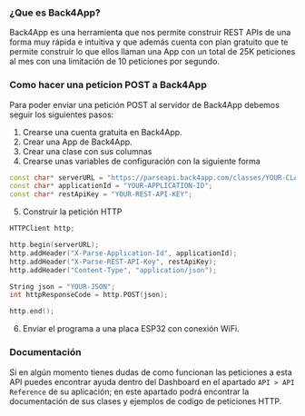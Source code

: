 ### ¿Que es Back4App?
Back4App es una herramienta que nos permite construir REST APIs de una forma muy rápida e intuitiva y que además cuenta con plan gratuito que te permite construir lo que ellos llaman una App con un total de 25K peticiones al mes con una limitación de 10 peticiones por segundo.

### Como hacer una peticion POST a Back4App
Para poder enviar una petición POST al servidor de Back4App debemos seguir los siguientes pasos:

1. Crearse una cuenta gratuita en Back4App.
2. Crear una App de Back4App.
3. Crear una clase con sus columnas
4. Crearse unas variables de configuración con la siguiente forma

```cpp
const char* serverURL = "https://parseapi.back4app.com/classes/YOUR-CLASS-NAME";
const char* applicationId = "YOUR-APPLICATION-ID";
const char* restApiKey = "YOUR-REST-API-KEY";
```
5. Construir la petición HTTP
```cpp
HTTPClient http;

http.begin(serverURL);
http.addHeader("X-Parse-Application-Id", applicationId);
http.addHeader("X-Parse-REST-API-Key", restApiKey);
http.addHeader("Content-Type", "application/json");

String json = "YOUR-JSON";
int httpResponseCode = http.POST(json);

http.end();
```
6. Enviar el programa a una placa ESP32 con conexión WiFi.

### Documentación
Si en algún momento tienes dudas de como funcionan las peticiones a esta API puedes encontrar ayuda dentro del Dashboard en el apartado `API > API Reference` de su aplicación; en este apartado podrá encontrar la documentación de sus clases y ejemplos de codigo de peticiones HTTP.
